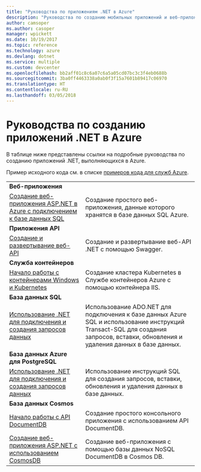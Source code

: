 ```yaml
---
title: "Руководства по приложениям .NET в Azure"
description: "Руководства по созданию мобильных приложений и веб-приложений .NET и добавлению в них функций с помощью служб Azure."
author: camsoper
ms.author: casoper
manager: wpickett
ms.date: 10/19/2017
ms.topic: reference
ms.technology: azure
ms.devlang: dotnet
ms.service: multiple
ms.custom: devcenter
ms.openlocfilehash: bb2aff01c8c6a07c6a5a05cd07bc3c3f4eb0688b
ms.sourcegitcommit: 3ba0ff4463338a0ab0f3f15a7601b89417c06970
ms.translationtype: HT
ms.contentlocale: ru-RU
ms.lasthandoff: 03/05/2018
---
```

# <a name="tutorials-for-building-net-apps-in-azure"></a>Руководства по созданию приложений .NET в Azure

В таблице ниже представлены ссылки на подробные руководства по созданию приложений .NET, выполняющихся в Azure.

Пример исходного кода см. в списке [примеров кода для служб Azure](https://azure.microsoft.com/resources/samples/?platform=dotnet).

| | |
|---|---|
| **Веб-приложения**||
| [Создание веб-приложения ASP.NET в Azure с подключением к базе данных SQL][1] | Создание простого веб-приложения, данные которого хранятся в базе данных SQL Azure. | 
| **Приложения API**||
| [Создание и развертывание веб-API][3] | Создание и развертывание веб-API .NET с помощью Swagger. | 
| **Служба контейнеров** ||
| [Начало работы с контейнерами Windows и Kubernetes][4] | Создание кластера Kubernetes в Службе контейнеров Azure с помощью контейнера IIS.
| **База данных SQL** ||
| [Использование .NET для подключения и создания запросов данных][5] | Использование ADO.NET для подключения к базе данных Azure SQL и использование инструкций Transact-SQL для создания запросов, вставки, обновления и удаления данных в базе данных. | 
| **База данных Azure для PostgreSQL** ||
| [Использование .NET для подключения и создания запросов данных][6] | Использование инструкций SQL для создания запросов, вставки, обновления и удаления данных в базе данных. | 
| **База данных Cosmos** ||
| [Начало работы с API DocumentDB][7] | Создание простого консольного приложения с использованием API DocumentDB. | 
| [Создание веб-приложения ASP.NET с использованием CosmosDB][8] | Создание веб-приложения с помощью базы данных NoSQL DocumentDB в Cosmos DB. | 

[1]: /azure/app-service-web/app-service-web-tutorial-dotnet-sqldatabase
[2]: /azure/documentdb/documentdb-dotnet-application
[3]: /azure/app-service-api/app-service-api-dotnet-get-started
[4]: /azure/container-service/container-service-kubernetes-windows-walkthrough
[5]: /azure/sql-database/sql-database-connect-query-dotnet
[6]: /azure/postgresql/connect-csharp
[7]: /azure/cosmos-db/documentdb-dotnetcore-get-started
[8]: /azure/cosmos-db/documentdb-dotnet-application
